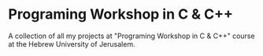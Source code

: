 # Programing Workshop in C & C++
A collection of all my projects at "Programing Workshop in C & C++" course at the Hebrew University of Jerusalem.
